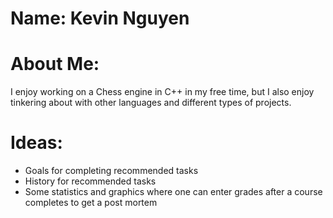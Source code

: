 # Name: Kevin Nguyen
# About Me: 
I enjoy working on a Chess engine in C++ in my free time, but I also enjoy tinkering about with other languages and different 
types of projects.

# Ideas:
* Goals for completing recommended tasks
* History for recommended tasks
* Some statistics and graphics where one can enter grades after a course completes to get a post mortem
